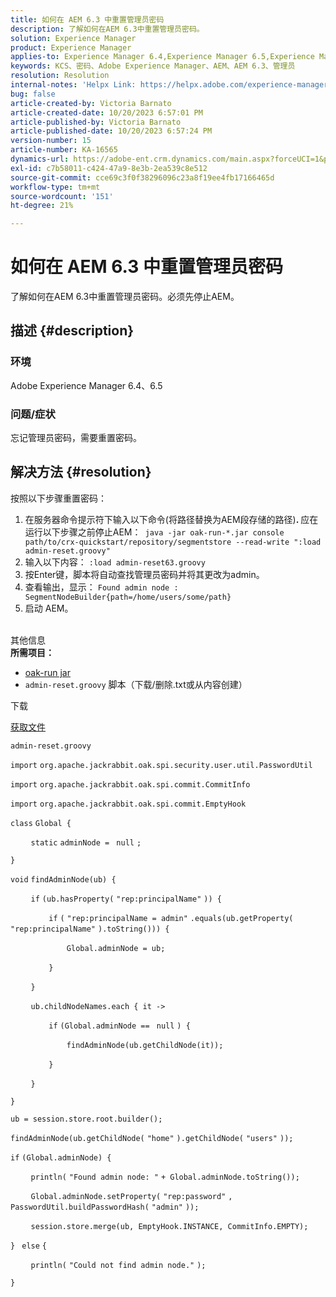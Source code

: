 ```yaml
---
title: 如何在 AEM 6.3 中重置管理员密码
description: 了解如何在AEM 6.3中重置管理员密码。
solution: Experience Manager
product: Experience Manager
applies-to: Experience Manager 6.4,Experience Manager 6.5,Experience Manager
keywords: KCS、密码、Adobe Experience Manager、AEM、AEM 6.3、管理员
resolution: Resolution
internal-notes: 'Helpx Link: https://helpx.adobe.com/experience-manager/kb/How-to-reset-the-admin-password-in-AEM-6-3.html'
bug: false
article-created-by: Victoria Barnato
article-created-date: 10/20/2023 6:57:01 PM
article-published-by: Victoria Barnato
article-published-date: 10/20/2023 6:57:24 PM
version-number: 15
article-number: KA-16565
dynamics-url: https://adobe-ent.crm.dynamics.com/main.aspx?forceUCI=1&pagetype=entityrecord&etn=knowledgearticle&id=0f900d73-7a6f-ee11-8df0-6045bd0061cb
exl-id: c7b58011-c424-47a9-8e3b-2ea539c8e512
source-git-commit: cce69c3f0f38296096c23a8f19ee4fb17166465d
workflow-type: tm+mt
source-wordcount: '151'
ht-degree: 21%

---
```


# 如何在 AEM 6.3 中重置管理员密码


了解如何在AEM 6.3中重置管理员密码。必须先停止AEM。

## 描述 {#description}


### <b>环境</b>

Adobe Experience Manager 6.4、6.5



### <b>问题/症状</b>

忘记管理员密码，需要重置密码。


## 解决方法 {#resolution}


按照以下步骤重置密码：

1. 在服务器命令提示符下输入以下命令(将路径替换为AEM段存储的路径)<b>. </b>应在运行以下步骤之前停止AEM：` java -jar oak-run-*.jar console path/to/crx-quickstart/repository/segmentstore --read-write ":load admin-reset.groovy"`
2. 输入以下内容： `:load admin-reset63.groovy`
3. 按Enter键，脚本将自动查找管理员密码并将其更改为admin。
4. 查看输出，显示： `Found admin node : SegmentNodeBuilder{path=/home/users/some/path}`
5. 启动 AEM。

<br>其他信息<br>
<b>所需项目：</b>

- [oak-run jar](https://repo1.maven.org/maven2/org/apache/jackrabbit/oak-run/)
- `admin-reset.groovy` 脚本（下载/删除.txt或从内容创建）


下载

[获取文件](https://helpx.adobe.com/content/dam/help/en/experience-manager/kb/How-to-reset-the-admin-password-in-AEM-6-3/_jcr_content/main-pars/download_section/download-1/admin-reset_groovy.txt "admin-reset.groovy.txt")

`admin-reset.groovy`



`import` `org.apache.jackrabbit.oak.spi.security.user.util.PasswordUtil`

`import` `org.apache.jackrabbit.oak.spi.commit.CommitInfo`

`import` `org.apache.jackrabbit.oak.spi.commit.EmptyHook`



`class` `Global {`

`    ` `static` `adminNode = ` `null` `;`

`}`



`void` `findAdminNode(ub) {`

`    ` `if` `(ub.hasProperty(` `"rep:principalName"` `)) {`

`        ` `if` `(` `"rep:principalName = admin"` `.equals(ub.getProperty(` `"rep:principalName"` `).toString())) {`

`            ` `Global.adminNode = ub;`

`        ` `}`

`    ` `}`

`    ` `ub.childNodeNames.each { it ->`

`        ` `if` `(Global.adminNode == ` `null` `) {`

`            ` `findAdminNode(ub.getChildNode(it));`

`        ` `}`

`    ` `}`

`}`



`ub = session.store.root.builder();`

`findAdminNode(ub.getChildNode(` `"home"` `).getChildNode(` `"users"` `));`



`if` `(Global.adminNode) {`

`    ` `println(` `"Found admin node: "` `+ Global.adminNode.toString());`

`    ` `Global.adminNode.setProperty(` `"rep:password"` `, PasswordUtil.buildPasswordHash(` `"admin"` `));`

`    ` `session.store.merge(ub, EmptyHook.INSTANCE, CommitInfo.EMPTY);`

`} ` `else` `{`

`    ` `println(` `"Could not find admin node."` `);`

`}`

